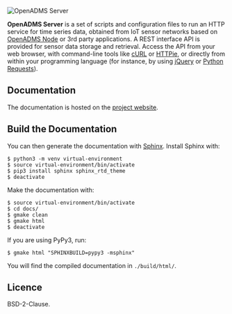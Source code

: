 ![OpenADMS Server](https://www.dabamos.de/github/openadms.png)

**OpenADMS Server** is a set of scripts and configuration files to run an HTTP
service for time series data, obtained from IoT sensor networks based on
[OpenADMS Node](https://github.com/dabamos/openadms-node/) or 3rd party
applications. A REST interface API is provided for sensor data storage and
retrieval. Access the API from your web browser, with command-line tools like
[cURL](https://curl.haxx.se/) or [HTTPie](https://httpie.org/), or directly from
within your programming language (for instance, by using
[jQuery](https://jquery.com/) or [Python
Requests](http://docs.python-requests.org/en/master/)).

## Documentation
The documentation is hosted on the
[project website](https://www.dabamos.de/manual/openadms-node/).

## Build the Documentation
You can then generate the documentation with
[Sphinx](http://www.sphinx-doc.org/). Install Sphinx with:
```
$ python3 -m venv virtual-environment
$ source virtual-environment/bin/activate
$ pip3 install sphinx sphinx_rtd_theme
$ deactivate
```
Make the documentation with:
```
$ source virtual-environment/bin/activate
$ cd docs/
$ gmake clean
$ gmake html
$ deactivate
```
If you are using PyPy3, run:
```
$ gmake html "SPHINXBUILD=pypy3 -msphinx"
```
You will find the compiled documentation in `./build/html/`.

## Licence
BSD-2-Clause.
